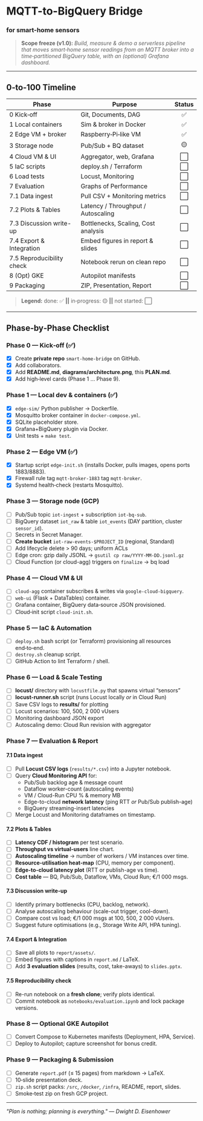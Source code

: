 # MQTT-to-BigQuery Bridge
### for smart-home sensors

> **Scope freeze (v1.0):** *Build, measure & demo a serverless pipeline that moves smart‑home sensor readings from an MQTT broker into a time‑partitioned BigQuery table, with an (optional) Grafana dashboard.*

---
## 0‑to‑100 Timeline
| Phase                     | Purpose                             | Status |
|---------------------------|-------------------------------------|:------:|
| 0 Kick‑off                | Git, Documents, DAG                 |   ✅    |
| 1 Local containers        | Sim & broker in Docker              |   ✅    |
| 2 Edge VM + broker        | Raspberry‑Pi‑like VM                |   ✅    |
| 3 Storage node            | Pub/Sub + BQ dataset                |   🟡    |
| 4 Cloud VM & UI           | Aggregator, web, Grafana            |   ⬜    |
| 5 IaC scripts             | deploy.sh / Terraform               |   ⬜    |
| 6 Load tests              | Locust, Monitoring                  |   ⬜    |
| 7 Evaluation              | Graphs of Performance               |   ⬜    |
| 7.1 Data ingest           | Pull CSV + Monitoring metrics       |   ⬜    |
| 7.2 Plots & Tables        | Latency / Throughput / Autoscaling  |   ⬜    |
| 7.3 Discussion write-up   | Bottlenecks, Scaling, Cost analysis |   ⬜    |
| 7.4 Export & Integration  | Embed figures in report & slides    |   ⬜    |
| 7.5 Reproducibility check | Notebook rerun on clean repo        |   ⬜    |
| 8 (Opt) GKE               | Autopilot manifests                 |   ⬜    |
| 9 Packaging               | ZIP, Presentation, Report           |   ⬜    |

> **Legend:** done: ✅ **||** in‑progress: 🟡 **||** not started: ⬜

---
## Phase‑by‑Phase Checklist

### Phase 0 — Kick‑off (✅)
- [x] Create **private repo** `smart-home-bridge` on GitHub.
- [x] Add collaborators.
- [x] Add **README.md**, **diagrams/architecture.png**, this **PLAN.md**.
- [x] Add high‑level cards (Phase 1 … Phase 9).

### Phase 1 — Local dev & containers (✅)
- [x] `edge-sim/` Python publisher → Dockerfile.
- [x] Mosquitto broker container in `docker-compose.yml`.
- [x] SQLite placeholder store.
- [x] Grafana+BigQuery plugin via Docker.
- [x] Unit tests + `make test`.

### Phase 2 — Edge VM (✅)
- [x] Startup script `edge-init.sh` (installs Docker, pulls images, opens ports 1883/8883).
- [x] Firewall rule tag `mqtt-broker-1883` tag `mqtt-broker`.
- [x] Systemd health‑check (restarts Mosquitto).

### Phase 3 — Storage node (GCP)
- [ ] Pub/Sub topic `iot-ingest` + subscription `iot-bq-sub`.
- [ ] BigQuery dataset `iot_raw` & table `iot_events` (DAY partition, cluster `sensor_id`).
- [ ] Secrets in Secret Manager.
- [ ] **Create bucket** `iot-raw-events-$PROJECT_ID` (regional, Standard)
- [ ] Add lifecycle delete > 90 days; uniform ACLs
- [ ] Edge cron: gzip daily JSONL → `gsutil cp raw/YYYY-MM-DD.jsonl.gz`
- [ ] Cloud Function (or cloud-agg) triggers on `finalize` → bq load

### Phase 4 — Cloud VM & UI
- [ ] `cloud-agg` container subscribes & writes via `google-cloud-bigquery`.
- [ ] `web-ui` (Flask + DataTables) container.
- [ ] Grafana container, BigQuery data‑source JSON provisioned.
- [ ] Cloud‑init script `cloud-init.sh`.

### Phase 5 — IaC & Automation
- [ ] `deploy.sh` bash script (or Terraform) provisioning all resources end‑to‑end.
- [ ] `destroy.sh` cleanup script.
- [ ] GitHub Action to lint Terraform / shell.

### Phase 6 — Load & Scale Testing
- [ ] **locust/** directory with `locustfile.py` that spawns virtual “sensors”
- [ ] **locust-runner.sh** script (runs Locust locally *or* in Cloud Run)
- [ ] Save CSV logs to **results/** for plotting
- [ ] Locust scenarios: 100, 500, 2 000 vUsers
- [ ] Monitoring dashboard JSON export
- [ ] Autoscaling demo: Cloud Run revision with aggregator

### Phase 7 — Evaluation & Report
#### 7.1 Data ingest
- [ ] Pull **Locust CSV logs** (`results/*.csv`) into a Jupyter notebook.
- [ ] Query **Cloud Monitoring API** for:
  - Pub/Sub backlog age & message count
  - Dataflow worker-count (autoscaling events)
  - VM / Cloud-Run CPU % & memory MB
  - Edge-to-cloud **network latency** (ping RTT *or* Pub/Sub publish-age)
  - BigQuery streaming-insert latencies
- [ ] Merge Locust and Monitoring dataframes on timestamp.

#### 7.2 Plots & Tables
- [ ] **Latency CDF / histogram** per test scenario.
- [ ] **Throughput vs virtual-users** line chart.
- [ ] **Autoscaling timeline** → number of workers / VM instances over time.
- [ ] **Resource-utilisation heat-map** (CPU, memory per component).
- [ ] **Edge-to-cloud latency plot** (RTT or publish-age vs time).
- [ ] **Cost table** — BQ, Pub/Sub, Dataflow, VMs, Cloud Run; €/1 000 msgs.

#### 7.3 Discussion write-up
- [ ] Identify primary bottlenecks (CPU, backlog, network).
- [ ] Analyse autoscaling behaviour (scale-out trigger, cool-down).
- [ ] Compare cost vs load; €/1 000 msgs at 100, 500, 2 000 vUsers.
- [ ] Suggest future optimisations (e.g., Storage Write API, HPA tuning).

#### 7.4 Export & Integration
- [ ] Save all plots to `report/assets/`.
- [ ] Embed figures with captions in `report.md` / LaTeX.
- [ ] Add **3 evaluation slides** (results, cost, take-aways) to `slides.pptx`.

#### 7.5 Reproducibility check
- [ ] Re-run notebook on a **fresh clone**; verify plots identical.
- [ ] Commit notebook as `notebooks/evaluation.ipynb` and lock package versions.

### Phase 8 — Optional GKE Autopilot
- [ ] Convert Compose to Kubernetes manifests (Deployment, HPA, Service).
- [ ] Deploy to Autopilot; capture screenshot for bonus credit.

### Phase 9 — Packaging & Submission
- [ ] Generate `report.pdf` (≤ 15 pages) from markdown → LaTeX.
- [ ] 10‑slide presentation deck.
- [ ] `zip.sh` script packs: `/src`, `/docker`, `/infra`, README, report, slides.
- [ ] Smoke‑test zip on fresh GCP project.

---

*"Plan is nothing; planning is everything." — Dwight D. Eisenhower*

